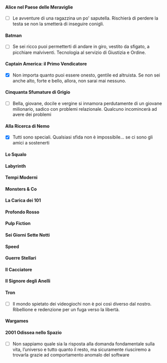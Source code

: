 #### Alice nel Paese delle Meraviglie
- [ ] Le avventure di una ragazzina un po' saputella. Rischierà di perdere la testa se non la smetterà di inseguire conigli.

#### Batman
- [ ] Se sei ricco puoi permetterti di andare in giro, vestito da sfigato, a picchiare malviventi. Tecnologia al servizio di Giustizia e Ordine.

#### Captain America: il Primo Vendicatore
- [x] Non importa quanto puoi essere onesto, gentile ed altruista. Se non sei anche alto, forte e bello, allora, non sarai mai nessuno.

#### Cinquanta Sfumature di Grigio
- [ ] Bella, giovane, docile e vergine si innamora perdutamente di un giovane milionario, sadico con problemi relazionale. Qualcuno incomincerà ad avere dei problemi

#### Alla Ricerca di Nemo
- [x] Tutti sono speciali. Qualsiasi sfida non è impossibile... se ci sono gli amici a sostenerti


#### Lo Squalo


#### Labyrinth

#### Tempi Moderni

#### Monsters & Co


#### La Carica dei 101


#### Profondo Rosso


#### Pulp Fiction


#### Sei Giorni Sette Notti

#### Speed


#### Guerre Stellari


#### Il Cacciatore


#### Il Signore degli Anelli


#### Tron
- [ ] Il mondo spietato dei videogiochi non è poi così diverso dal nostro. Ribellione e redenzione per un fuga verso la libertà.

#### Wargames


#### 2001 Odissea nello Spazio
- [ ] Non sappiamo quale sia la risposta alla domanda fondamentale sulla vita, l’universo e tutto quanto il resto, ma sicuramente riusciremo a trovarla grazie ad comportamento anomalo del software
